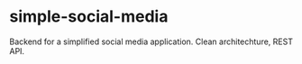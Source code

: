 # simple-social-media

Backend for a simplified social media application. Clean architechture, REST API.
